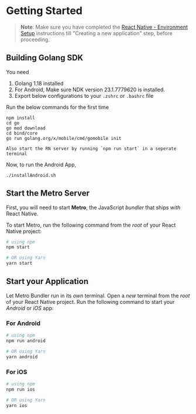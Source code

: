 # Getting Started

> **Note**: Make sure you have completed the [React Native - Environment Setup](https://reactnative.dev/docs/environment-setup) instructions till "Creating a new application" step, before proceeding.

## Building Golang SDK

You need

1. Golang 1.18 installed
2. For Android, Make sure NDK version 23.1.7779620 is installed.
3. Export below configurations to your `.zshrc` or `.bashrc` file

Run the below commands for the first time

```
npm install
cd go
go mod download
cd bind/core
go run golang.org/x/mobile/cmd/gomobile init

Also start the RN server by running `npm run start` in a seperate terminal
```

Now, to run the Android App,

```
./installAndroid.sh
```

## Start the Metro Server

First, you will need to start **Metro**, the JavaScript _bundler_ that ships _with_ React Native.

To start Metro, run the following command from the _root_ of your React Native project:

```bash
# using npm
npm start

# OR using Yarn
yarn start
```

## Start your Application

Let Metro Bundler run in its _own_ terminal. Open a _new_ terminal from the _root_ of your React Native project. Run the following command to start your _Android_ or _iOS_ app:

### For Android

```bash
# using npm
npm run android

# OR using Yarn
yarn android
```

### For iOS

```bash
# using npm
npm run ios

# OR using Yarn
yarn ios
```

